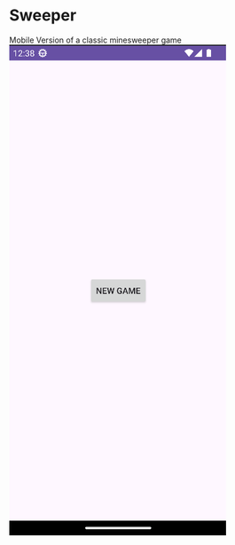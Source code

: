 # Sweeper
Mobile Version of a classic minesweeper game
![ScreenshotActivityOne](https://github.com/C0fyC0de/MineSweeper/blob/main/READMEresources/ScreenshotActivityOne.png?raw=true)
